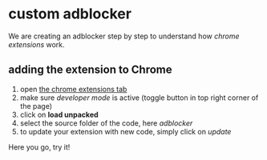 # custom adblocker

We are creating an adblocker step by step to understand how *chrome extensions* work.

## adding the extension to Chrome
1. open [the chrome extensions tab](chrome://extensions/)
2. make sure *developer mode* is active (toggle button in top right corner of the page)
3. click on **load unpacked**
4. select the source folder of the code, here *adblocker*
5. to update your extension with new code, simply click on *update*

Here you go, try it!
